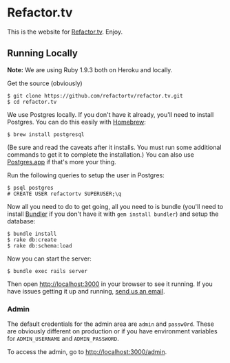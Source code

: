 # Refactor.tv

This is the website for [Refactor.tv](http://refactor.tv). Enjoy.


## Running Locally

**Note:** We are using Ruby 1.9.3 both on Heroku and locally.

Get the source (obviously)

    $ git clone https://github.com/refactortv/refactor.tv.git
    $ cd refactor.tv

We use Postgres locally. If you don't have it already, you'll need to install Postgres. You can do this easily with [Homebrew](https://github.com/mxcl/homebrew):

    $ brew install postgresql

(Be sure and read the caveats after it installs. You must run some additional commands to get it to complete the installation.) You can also use [Postgres.app](http://postgresapp.com) if that's more your thing.

Run the following queries to setup the user in Postgres:

    $ psql postgres
    # CREATE USER refactortv SUPERUSER;\q

Now all you need to do to get going, all you need to is bundle (you'll need to install [Bundler](http://gembundler.com) if you don't have it with `gem install bundler`) and setup the database:

    $ bundle install
    $ rake db:create
    $ rake db:schema:load

Now you can start the server:

    $ bundle exec rails server

Then open <http://localhost:3000> in your browser to see it running. If you have issues getting it up and running, [send us an email](mailto:hi@refactor.tv).


### Admin

The default credentials for the admin area are `admin` and `passw0rd`. These are obviously different on production or if you have environment variables for `ADMIN_USERNAME` and `ADMIN_PASSWORD`.

To access the admin, go to <http://localhost:3000/admin>.
